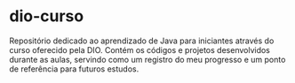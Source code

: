 # dio-curso
Repositório dedicado ao aprendizado de Java para iniciantes através do curso oferecido pela DIO. Contém os códigos e projetos desenvolvidos durante as aulas, servindo como um registro do meu progresso e um ponto de referência para futuros estudos.
